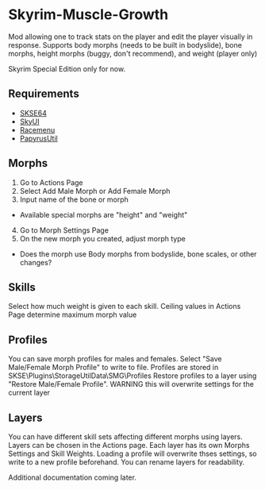 # Skyrim-Muscle-Growth

Mod allowing one to track stats on the player and edit the player visually in response. Supports body morphs (needs to be built in bodyslide), bone morphs, height morphs (buggy, don't recommend), and weight (player only)

Skyrim Special Edition only for now.

## Requirements
- [SKSE64](https://skse.silverlock.org)
- [SkyUI](https://www.nexusmods.com/skyrimspecialedition/mods/12604)
- [Racemenu](https://www.nexusmods.com/skyrimspecialedition/mods/19080)
- [PapyrusUtil](https://www.nexusmods.com/skyrimspecialedition/mods/13048)

## Morphs
1. Go to Actions Page
2. Select Add Male Morph or Add Female Morph
3. Input name of the bone or morph
  - Available special morphs are "height" and "weight"
4. Go to Morph Settings Page
5. On the new morph you created,  adjust morph type
  - Does the morph use Body morphs from bodyslide, bone scales, or other changes?
 
## Skills
Select how much weight is given to each skill. Ceiling values in Actions Page determine maximum morph value
 
## Profiles
You can save morph profiles for males and females.
Select "Save Male/Female Morph Profile" to write to file.
Profiles are stored in SKSE\Plugins\StorageUtilData\SMG\Profiles
Restore profiles to a layer using "Restore Male/Female Profile".
WARNING this will overwrite settings for the current layer

## Layers
You can have different skill sets affecting different morphs using layers. Layers can be chosen in the Actions page.
Each layer has its own Morphs Settings and Skill Weights.
Loading a profile will overwrite thses settings, so write to a new profile beforehand.
You can rename layers for readability.

Additional documentation coming later.

